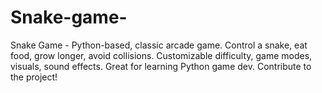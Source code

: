 # Snake-game-
Snake Game - Python-based, classic arcade game. Control a snake, eat food, grow longer, avoid collisions. Customizable difficulty, game modes, visuals, sound effects. Great for learning Python game dev. Contribute to the project!
